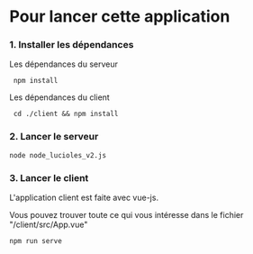 
# Pour lancer cette application
### 1. Installer les dépendances
Les dépendances du serveur
```
 npm install 
```
Les dépendances du client
```
 cd ./client && npm install
 ```

### 2. Lancer le serveur

```
node node_lucioles_v2.js
```

### 3. Lancer le client
L'application client est faite avec vue-js.

Vous pouvez trouver toute ce qui vous intéresse dans le fichier "/client/src/App.vue"
```
npm run serve
```
